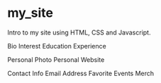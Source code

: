 # my_site

Intro to my site using HTML, CSS and Javascript.

Bio
Interest
Education
Experience 

Personal Photo
Personal Website

Contact Info
Email Address
Favorite
Events
Merch
